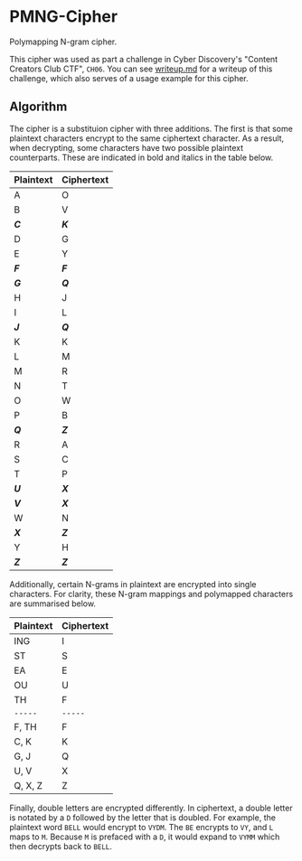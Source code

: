 # PMNG-Cipher
Polymapping N-gram cipher.

This cipher was used as part a challenge in Cyber Discovery's "Content Creators Club CTF", `CH06`. You can see [writeup.md](writeup.md) for a writeup of this challenge, which also serves of a usage example for this cipher.

## Algorithm
The cipher is a substituion cipher with three additions. The first is that some plaintext characters encrypt to the same ciphertext character. As a result, when decrypting, some characters have two possible plaintext counterparts. These are indicated in bold and italics in the table below.

Plaintext | Ciphertext
------ | ------
A | O
B | V
_**C**_ | _**K**_
D | G
E | Y
_**F**_ | _**F**_
_**G**_ | _**Q**_
H | J
I | L
_**J**_ | _**Q**_
K | K
L | M
M | R
N | T
O | W
P | B
_**Q**_ | _**Z**_
R | A
S | C
T | P
_**U**_ | _**X**_
_**V**_ | _**X**_
W | N
_**X**_ | _**Z**_
Y | H
_**Z**_ | _**Z**_

Additionally, certain N-grams in plaintext are encrypted into single characters. For clarity, these N-gram mappings and polymapped characters are summarised below.

Plaintext | Ciphertext
------ | ------
ING | I
ST | S
EA | E
OU | U
TH | F
`-----` | `-----`
F, TH | F
C, K | K
G, J | Q
U, V | X
Q, X, Z | Z

Finally, double letters are encrypted differently. In ciphertext, a double letter is notated by a `D` followed by the letter that is doubled. For example, the plaintext word `BELL` would encrypt to `VYDM`. The `BE` encrypts to `VY`, and `L` maps to `M`. Because `M` is prefaced with a `D`, it would expand to `VYMM` which then decrypts back to `BELL`.

